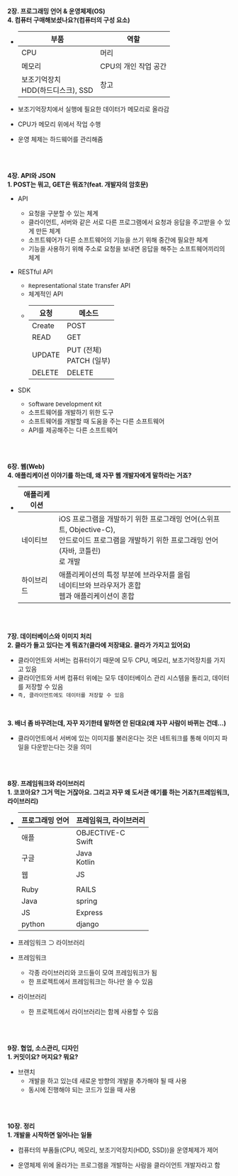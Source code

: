 <b>2장. 프로그래밍 언어 & 운영체제(OS)</b><br>
<b>4. 컴퓨터 구매해보셨나요?(컴퓨터의 구성 요소)</b>

- 
    |부품|역할|
    |-|-|
    |CPU|머리|
    |메모리|CPU의 개인 작업 공간|
    |보조기억장치<br>HDD(하드디스크), SSD|창고|

- 보조기억장치에서 실행에 필요한 데이터가 메모리로 올라감
- CPU가 메모리 위에서 작업 수행
- 운영 체제는 하드웨어를 관리해줌

<br><br>

<b>4장. API와 JSON</b><br>
<b>1. POST는 뭐고, GET은 뭐죠?(feat. 개발자의 암호문)</b>

- API
    - 요청을 구분할 수 있는 체계
    - 클라이언트, 서버와 같은 서로 다른 프로그램에서 요청과 응답을 주고받을 수 있게 만든 체계
    - 소프트웨어가 다른 소프트웨어의 기능을 쓰기 위해 중간에 필요한 체계
    - 기능을 사용하기 위해 주소로 요청을 보내면 응답을 해주는 소프트웨어끼리의 체계

- RESTful API
    - `R`epresentational `S`tate `T`ransfer API
    - 체계적인 API
    - 
        |요청|메소드|
        |-|-|
        |Create|POST|
        |READ|GET|
        |UPDATE|PUT (전체)<br>PATCH (일부)|
        |DELETE|DELETE|

- SDK
    - `S`oftware `D`evelopment `K`it
    - 소프트웨어를 개발하기 위한 도구
    - 소프트웨어를 개발할 때 도움을 주는 다른 소프트웨어
    - API를 제공해주는 다른 소프트웨어

<br><br>

<b>6장. 웹(Web)</b><br>
<b>4. 애플리케이션 이야기를 하는데, 왜 자꾸 웹 개발자에게 말하라는 거죠?</b>

- 
    |애플리케이션||
    |-|-|
    |네이티브|iOS 프로그램을 개발하기 위한 프로그래밍 언어(스위프트, Objective-C),<br>안드로이드 프로그램을 개발하기 위한 프로그래밍 언어(자바, 코틀린)<br>로 개발|
    |하이브리드|애플리케이션의 특정 부분에 브라우저를 올림<br>네이티브와 브라우저가 혼합<br>웹과 애플리케이션이 혼합|

<br><br>

<b>7장. 데이터베이스와 이미지 처리</b><br>
<b>2. 클라가 들고 있다는 게 뭐죠?(클라에 저장돼요. 클라가 가지고 있어요)</b>

- 클라이언트와 서버는 컴퓨터이기 때문에 모두 CPU, 메모리, 보조기억장치를 가지고 있음
- 클라이언트와 서버 컴퓨터 위에는 모두 데이터베이스 관리 시스템을 돌리고, 데이터를 저장할 수 있음
- `즉, 클라이언트에도 데이터를 저장할 수 있음`

<br>

<b>3. 배너 좀 바꾸려는데, 자꾸 자기한테 말하면 안 된대요(왜 자꾸 사람이 바뀌는 건데…)</b>

- 클라이언트에서 서버에 있는 이미지를 불러온다는 것은 네트워크를 통해 이미지 파일을 다운받는다는 것을 의미

<br><br>

<b>8장. 프레임워크와 라이브러리</b><br>
<b>1. 코코아요? 그거 먹는 거잖아요. 그리고 자꾸 왜 도서관 얘기를 하는 거죠?(프레임워크, 라이브러리)</b>

- 
    |프로그래밍 언어|프레임워크, 라이브러리|
    |-|-|
    |애플|OBJECTIVE-C<br>Swift|Cocoa<br>(UIKit, AppKit…)|
    |구글|Java<br>Kotlin|Android Framework|
    |웹|JS|ANGULARJS<br>Vue.js<br>React|
    |||
    |Ruby|RAILS|
    |Java|spring|
    |JS|Express|
    |python|django|

- 프레임워크 ⊃ 라이브러리
- 프레임워크
    - 각종 라이브러리와 코드들이 모여 프레임워크가 됨
    - 한 프로젝트에서 프레임워크는 하나만 쓸 수 있음
- 라이브러리
    - 한 프로젝트에서 라이브러리는 함께 사용할 수 있음

<br><br>

<b>9장. 협업, 소스관리, 디자인</b><br>
<b>1. 커밋이요? 머지요? 뭐요?</b>

- 브랜치
    - 개발을 하고 있는데 새로운 방향의 개발을 추가해야 될 때 사용
    - 동시에 진행해야 되는 코드가 있을 때 사용

<br><br>

<b>10장. 정리</b><br>
<b>1. 개발을 시작하면 일어나는 일들</b>

- 컴퓨터의 부품들(CPU, 메모리, 보조기억장치(HDD,  SSD))을 운영체제가 제어

- 운영체제 위에 올라가는 프로그램을 개발하는 사람을 클라이언트 개발자라고 함